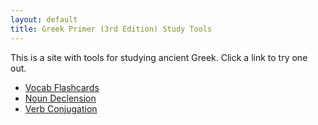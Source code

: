 ```yaml
---
layout: default 
title: Greek Primer (3rd Edition) Study Tools
---
```


This is a site with tools for studying ancient Greek. Click a link to try one out.

* [Vocab Flashcards](/greek/flashcards)
* [Noun Declension](/greek/Nouns)
* [Verb Conjugation](/greek/verbs)
